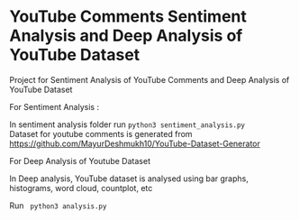 # YouTube Comments Sentiment Analysis and Deep Analysis of YouTube Dataset
Project for Sentiment Analysis of YouTube Comments and Deep Analysis of YouTube Dataset

For Sentiment Analysis :

In sentiment analysis folder run <code>python3 sentiment_analysis.py </code>
Dataset for youtube comments is generated from https://github.com/MayurDeshmukh10/YouTube-Dataset-Generator

For Deep Analysis of Youtube Dataset

In Deep analysis, YouTube dataset is analysed using bar graphs, histograms, word cloud, countplot, etc

Run <code> python3 analysis.py </code>

